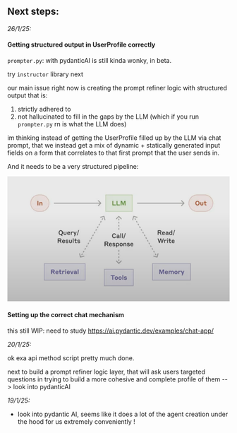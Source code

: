 ## Next steps:

_26/1/25:_

#### Getting structured output in UserProfile correctly

`prompter.py`: with pydanticAI is still kinda wonky, in beta.

try `instructor` library next

our main issue right now is creating the prompt refiner logic with structured output that is:

1. strictly adhered to
2. not hallucinated to fill in the gaps by the LLM (which if you run `prompter.py` rn is what the LLM does)

im thinking instead of getting the UserProfile filled up by the LLM via chat prompt, that we instead get a mix of dynamic + statically generated input fields on a form that correlates to that first prompt that the user sends in.

And it needs to be a very structured pipeline:

![alt text](media/image.png)

#### Setting up the correct chat mechanism

this still WIP: need to study https://ai.pydantic.dev/examples/chat-app/

_20/1/25:_

ok exa api method script pretty much done.

next to build a prompt refiner logic layer, that will ask users targeted questions in trying to build a more cohesive and complete profile of them --> look into pydanticAI

_19/1/25:_

- look into pydantic AI, seems like it does a lot of the agent creation under the hood for us extremely conveniently !
